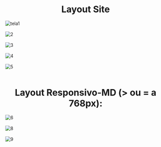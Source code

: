 
# <div align="center"> Layout Site </div>
![tela1](https://user-images.githubusercontent.com/86329011/205414787-0435c150-46c6-4eff-b392-24a3c0b6791c.PNG)<br><br>
![2](https://user-images.githubusercontent.com/86329011/205414791-45510978-58e2-4554-9475-a2628e2736f8.PNG)<br><br>
![3](https://user-images.githubusercontent.com/86329011/205414793-da383f61-dfb5-46e1-b4d9-a5e261f2a0c9.PNG)<br><br>
![4](https://user-images.githubusercontent.com/86329011/205414794-b17bc732-da2a-4b1d-a9cc-941c48d58f81.PNG)<br><br>
![5](https://user-images.githubusercontent.com/86329011/205414796-36eb3d72-270f-44d4-937d-da4e413cf3d8.PNG)<br><br>
# <div align="center"> Layout Responsivo-MD (> ou = a 768px): </div>
![6](https://user-images.githubusercontent.com/86329011/205414798-21497e7d-68fd-4b83-9af6-9f73c812001c.PNG)<br><br>
![8](https://user-images.githubusercontent.com/86329011/205414800-303f113d-b995-4923-a187-6730d07b9c2d.PNG)<br><br>
![9](https://user-images.githubusercontent.com/86329011/205414802-4d343965-67b7-42ba-8566-1447e415d277.PNG)<br><br>
